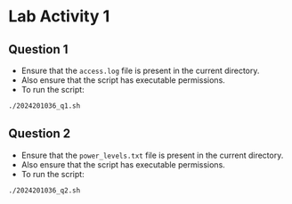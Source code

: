 # Lab Activity 1

## Question 1
- Ensure that the `access.log` file is present in the current directory.
- Also ensure that the script has executable permissions.
- To run the script:
```bash
./2024201036_q1.sh
```

## Question 2
- Ensure that the `power_levels.txt` file is present in the current directory.
- Also ensure that the script has executable permissions.
- To run the script:
```bash
./2024201036_q2.sh
```
